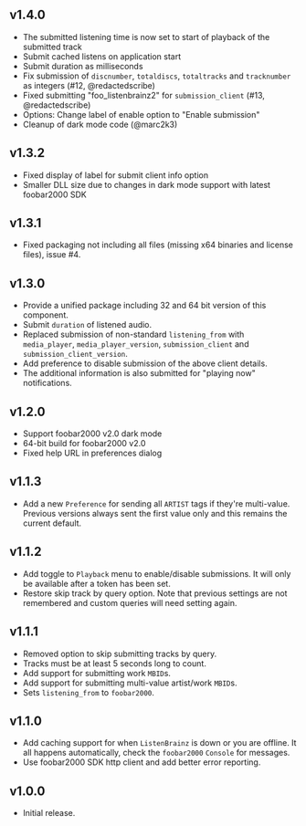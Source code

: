 ## v1.4.0
- The submitted listening time is now set to start of playback of the submitted track
- Submit cached listens on application start
- Submit duration as milliseconds
- Fix submission of `discnumber`, `totaldiscs`, `totaltracks` and `tracknumber` as integers (#12, @redactedscribe)
- Fixed submitting "foo_listenbrainz2" for `submission_client` (#13, @redactedscribe)
- Options: Change label of enable option to "Enable submission"
- Cleanup of dark mode code (@marc2k3)

## v1.3.2
- Fixed display of label for submit client info option
- Smaller DLL size due to changes in dark mode support with latest foobar2000 SDK

## v1.3.1
- Fixed packaging not including all files (missing x64 binaries and license files), issue #4.

## v1.3.0
- Provide a unified package including 32 and 64 bit version of this component.
- Submit `duration` of listened audio.
- Replaced submission of non-standard `listening_from` with `media_player`, `media_player_version`, `submission_client` and `submission_client_version`.
- Add preference to disable submission of the above client details.
- The additional information is also submitted for "playing now" notifications.

## v1.2.0
- Support foobar2000 v2.0 dark mode
- 64-bit build for foobar2000 v2.0
- Fixed help URL in preferences dialog

## v1.1.3
- Add a new `Preference` for sending all `ARTIST` tags if they're multi-value. Previous versions always sent the first value only and this remains the current default.

## v1.1.2
- Add toggle to `Playback` menu to enable/disable submissions. It will only be available after a token has been set.
- Restore skip track by query option. Note that previous settings are not remembered and custom queries will need setting again.

## v1.1.1
- Removed option to skip submitting tracks by query.
- Tracks must be at least 5 seconds long to count.
- Add support for submitting work `MBID`s.
- Add support for submitting multi-value artist/work `MBID`s.
- Sets `listening_from` to `foobar2000`.

## v1.1.0
- Add caching support for when `ListenBrainz` is down or you are offline. It all happens automatically, check the `foobar2000` `Console` for messages.
- Use foobar2000 SDK http client and add better error reporting.

## v1.0.0
- Initial release.
